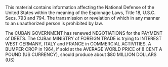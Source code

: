 This material contains information affecting the National Defense of the United States within the meaning of the Espionage Laws, Title 18, U.S.C. Secs. 793 and 794. The transmission or revelation of which in any manner to an unauthorized person is prohibited by law.

The CUBAN GOVERNMENT has renewed NEGOTIATIONS for the PAYMENT of DEBTS. The CUBan MINISTRY of FOREIGN TRADE is trying to INTEREST WEST GERMANY, ITALY and FRANCE in COMMERCIAL ACTIVITIES. A BUMPER CROP in 1964, if sold at the AVERAGE WORLD PRICE of 8 CENT A POUND (US CURRENCY), should produce about $80 MILLION DOLLARS (US)